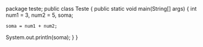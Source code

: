 package teste;
  public class Teste {
   public static void main(String[] args) {
    int num1 = 3, num2 = 5, soma;

    soma = num1 + num2;
System.out.println(soma);
}
}
